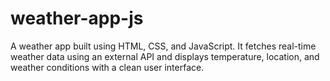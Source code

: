 # weather-app-js
A weather app built using HTML, CSS, and JavaScript. It fetches real-time weather data using an external API and displays temperature, location, and weather conditions with a clean user interface.

